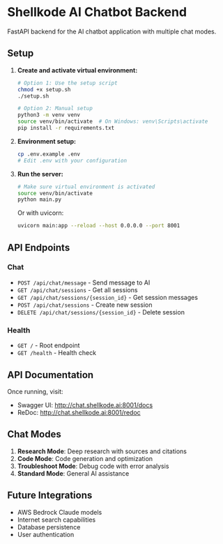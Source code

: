 # Shellkode AI Chatbot Backend

FastAPI backend for the AI chatbot application with multiple chat modes.

## Setup

1. **Create and activate virtual environment:**
   ```bash
   # Option 1: Use the setup script
   chmod +x setup.sh
   ./setup.sh
   
   # Option 2: Manual setup
   python3 -m venv venv
   source venv/bin/activate  # On Windows: venv\Scripts\activate
   pip install -r requirements.txt
   ```

2. **Environment setup:**
   ```bash
   cp .env.example .env
   # Edit .env with your configuration
   ```

3. **Run the server:**
   ```bash
   # Make sure virtual environment is activated
   source venv/bin/activate
   python main.py
   ```
   
   Or with uvicorn:
   ```bash
   uvicorn main:app --reload --host 0.0.0.0 --port 8001
   ```

## API Endpoints

### Chat
- `POST /api/chat/message` - Send message to AI
- `GET /api/chat/sessions` - Get all sessions
- `GET /api/chat/sessions/{session_id}` - Get session messages
- `POST /api/chat/sessions` - Create new session
- `DELETE /api/chat/sessions/{session_id}` - Delete session

### Health
- `GET /` - Root endpoint
- `GET /health` - Health check

## API Documentation

Once running, visit:
- Swagger UI: http://chat.shellkode.ai:8001/docs
- ReDoc: http://chat.shellkode.ai:8001/redoc

## Chat Modes

1. **Research Mode**: Deep research with sources and citations
2. **Code Mode**: Code generation and optimization
3. **Troubleshoot Mode**: Debug code with error analysis
4. **Standard Mode**: General AI assistance

## Future Integrations

- AWS Bedrock Claude models
- Internet search capabilities
- Database persistence
- User authentication